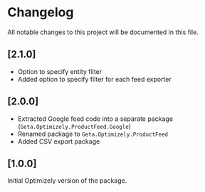 # Changelog

All notable changes to this project will be documented in this file.

## [2.1.0]

* Option to specify entity filter
* Added option to specify filter for each feed exporter

## [2.0.0]

* Extracted Google feed code into a separate package (`Geta.Optimizely.ProductFeed.Google`)
* Renamed package to `Geta.Optimizely.ProductFeed`
* Added CSV export package

## [1.0.0]

Initial Optimizely version of the package.